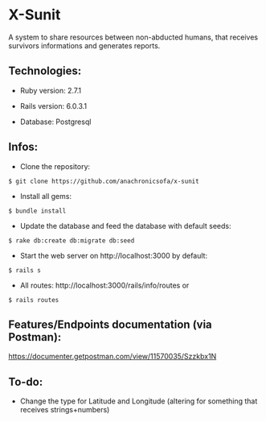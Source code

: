 # X-Sunit 

A system to share resources between non-abducted humans, that receives survivors informations and generates reports.

<h2>Technologies:</h2>

* Ruby version: 2.7.1

* Rails version: 6.0.3.1

* Database: Postgresql 

<h2>Infos:</h2>

* Clone the repository:
```
$ git clone https://github.com/anachronicsofa/x-sunit
```
* Install all gems: 
```
$ bundle install
```
* Update the database and feed the database with default seeds:
```
$ rake db:create db:migrate db:seed
```
* Start the web server on http://localhost:3000 by default:
```
$ rails s
```
* All routes: http://localhost:3000/rails/info/routes or 
```
$ rails routes
```

<h2>Features/Endpoints documentation (via Postman):</h2>

https://documenter.getpostman.com/view/11570035/Szzkbx1N

<h2>To-do:</h2>

* Change the type for Latitude and Longitude (altering for something that receives strings+numbers) 
